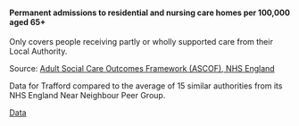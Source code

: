#### Permanent admissions to residential and nursing care homes per 100,000 aged 65+

Only covers people receiving partly or wholly supported care from their Local Authority.

Source: <a href="https://digital.nhs.uk/data-and-information/publications/statistical/adult-social-care-outcomes-framework-ascof" target="_blank">Adult Social Care Outcomes Framework (ASCOF), NHS England</a>

Data for Trafford compared to the average of 15 similar authorities from its NHS England Near Neighbour Peer Group.


<a href="https://www.trafforddatalab.io/trafford_themes/data/health/admissions_care_homes_65p.csv" aria-label="Download the data" class="downloadButton" target="_blank" download>Data <span class="fas fa-download"></span></a>